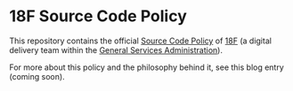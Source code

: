 # 18F Source Code Policy

This repository contains the official [Source Code Policy](18f-source-code-policy.txt) of [18F](https://18f.gsa.gov/) (a digital delivery team within the [General Services Administration](https://gsa.gov)).

For more about this policy and the philosophy behind it, see this blog entry (coming soon).
